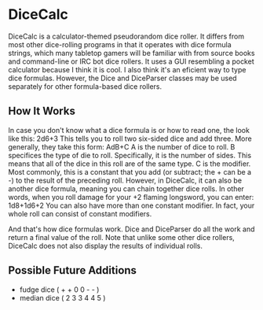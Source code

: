 # DiceCalc #

DiceCalc is a calculator-themed pseudorandom dice roller.  It differs from
most other dice-rolling programs in that it operates with dice formula
strings, which many tabletop gamers will be familiar with from source books
and command-line or IRC bot dice rollers.  It uses a GUI resembling a pocket
calculator because I think it is cool.  I also think it's an eficient way to
type dice formulas.  However, the Dice and DiceParser classes may be used
separately for other formula-based dice rollers.

## How It Works ##
In case you don't know what a dice formula is or how to read one, the look
like this:
    2d6+3
This tells you to roll two six-sided dice and add three.
More generally, they take this form:
    AdB+C
A is the number of dice to roll.  B specifices the type of die to roll.
Specifically, it is the number of sides.  This means that all of the dice in
this roll are of the same type.  C is the modifier.  Most commonly, this is a
constant that you add (or subtract; the + can be a -) to the result of the
preceding roll.  However, in DiceCalc, it can also be another dice formula,
meaning you can chain together dice rolls.  In other words, when you roll
damage for your +2 flaming longsword, you can enter:
    1d8+1d6+2
You can also have more than one constant modifier.  In fact, your whole roll
can consist of constant modifiers.

And that's how dice formulas work.  Dice and DiceParser do all the work and
return a final value of the roll.  Note that unlike some other dice rollers,
DiceCalc does not also display the results of individual rolls.

## Possible Future Additions ##
* fudge dice ( + + 0 0 - - )
* median dice ( 2 3 3 4 4 5 )